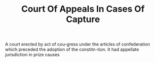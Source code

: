 ---
title: Court Of Appeals In Cases Of Capture
letter: C
permalink: "/definitions/bld-court-of-appeals-in-cases-of-capture.html"
body: A court erected by act of cou-gress under the articles of confederation which
  preceded the adoption of the constitn-tion. It had appellate jurisdiction in prize
  causes
published_at: '2018-07-07'
source: Black's Law Dictionary 2nd Ed (1910)
layout: post
---